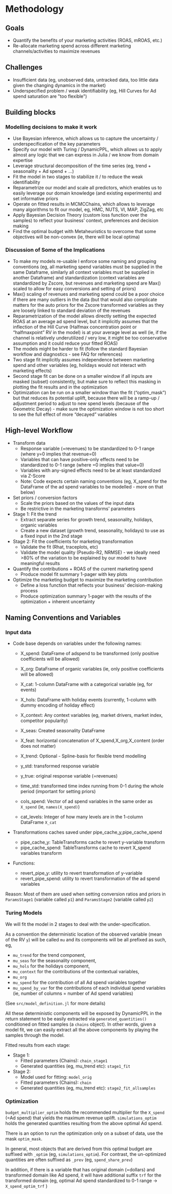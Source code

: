 # Methodology

## Goals
- Quantify the benefits of your marketing activities (ROAS, mROAS, etc.)
- Re-allocate marketing spend across different marketing channels/activities to maximize revenues

## Challenges
- Insufficient data (eg, unobserved data, untracked data, too little data given the changing dynamics in the market)
- Underspecified problem / weak identifiability (eg, Hill Curves for Ad spend saturation are "too flexible")

## Building blocks		
### Modelling decisions to make it work
- Use Bayesian inference, which allows us to capture the uncertainty / underspecification of the key parameters
- Specify our model with Turing / DynamicPPL, which allows us to apply almost any logic that we can express in Julia / we know from domain expertise
- Leverage structural decomposition of the time series (eg, trend + seasonality + Ad spend + ...)
- Fit the model in two stages to stabilize it / to reduce the weak identifiability
- Reparametrize our model and scale all predictors, which enables us to easily leverage our domain knowledge (and existing experiments) and set informative priors
- Operate on fitted results in MCMCChains, which allows to leverage many algorithms to fit our model, eg, HMC, NUTS, VI, MAP, ZigZag, etc
- Apply Bayesian Decision Theory (custom loss function over the samples) to reflect your business’ context, preferences and decision making
- Find the optimal budget with Metaheuristics to overcome that some objectives will be non-convex (ie, there will be local optima)

### Discussion of Some of the Implications 
- To make my models re-usable I enforce some naming and grouping conventions (eg, all marketing spend variables must be supplied in the same Dataframe, similarly all context variables must be supplied in another Dataframe) and standardization (context variables are standardized by Zscore, but revenues and marketing spend are Max() scaled to allow for easy conversions and setting of priors)
- Max() scaling of revenues and marketing spend could be a poor choice if there are many outliers in the data (but that would also complicate matters for the auto priors for the Zscore transformed variables as they are loosely linked to standard deviation of the revenues
- Reparametrization of the model allows directly setting the expected ROAS at an average ad spend level, but it implicitly assumes that the inflection of the Hill Curve (Halfmax concentration point or “halfmaxpoint” RV in the model) is at your average level as well (ie, if the channel is relatively underutilized / very low, it might be too conservative assumption and it could reduce your fitted ROAS)
- The models might be harder to fit (follow the standard Bayesian workflow and diagnostics - see FAQ for references)
- Two stage fit implicitly assumes independence between marketing spend and other variables (eg, holidays would not interact with marketing effects)
- Second stage fit can be done on a smaller window if all inputs are masked (subset) consistently, but make sure to reflect this masking in plotting the fit results and in the optimization
- Optimization can be run on a smaller window than the fit (“optim_mask”) but that reduces its potential uplift, because there will be a ramp-up / adjustment period to adjust to new spend levels (because of the Geometric Decay) - make sure the optimization window is not too short to see the full effect of more “decayed” variables

## High-level Workflow
- Transform data 
    - Response variable (=revenues) to be standardized to 0-1 range (where y=0 implies that revenue=0)
    - Variables that can have positive-only effects need to be standardized to 0-1 range (where =0 implies that value=0)
    - Variables with any-signed effects need to be at least standardized via Z-Score
    - Note: Code expects certain naming conventions (eg, X_spend for the DataFrame of the ad spend variables to be modelled - more on that below)
- Set priors / conversion factors
    - Scale the priors based on the values of the input data
    - Be restrictive in the marketing transforms' parameters
- Stage 1: Fit the trend
    - Extract separate series for growth trend, seasonality, holidays, organic variables 
    - Create a new dataset (growth trend, seasonality, holidays) to use as a fixed input in the 2nd stage 
- Stage 2: Fit the coefficients for marketing transformation
    - Validate the fit (Rhat, traceplots, etc)
    - Validate the model quality (Pseudo-R2, NRMSE) - we ideally need >80% of the variation to be explained by our model to have meaningful results
- Quantify the contributions + ROAS of the current marketing spend
    - Produce model fit summary 1-pager with key plots
- Optimize the marketing budget to maximize the marketing contribution 
    - Define a loss function that reflects your business' decision-making process
    - Produce optimization summary 1-pager with the results of the optimization + inherent uncertainty


## Naming Conventions and Variables

### Input data
- Code base depends on variables under the following names:
    - X_spend: DataFrame of adspend to be transformed (only positive coefficients will be allowed)
    - X_org: DataFrame of organic variables (ie, only positive coefficients will be allowed)
    - X_cat: 1-column DataFrame with a categorical variable (eg, for events)
    - X_hols: DataFrame with holiday events (currently, 1-column with dummy encoding of holiday effect)
    - X_context: Any context variables (eg, market drivers, market index, competitor popularity)

    - X_seas: Created seasonality DataFrame
    - X_feat: horizontal concatenation of X_spend,X_org,X_content (order does not matter)
    - X_trend: Optional - Spline-basis for flexible trend modelling
    
    - y_std: transformed response variable
    - y_true: original response variable (=revenues)
    - time_std: transformed time index running from 0-1 during the whole period (important for setting priors)
    
    - cols_spend: Vector of ad spend variables in the same order as `X_spend` (ie, `names(X_spend)`)
    - cat_levels: Integer of how many levels are in the 1-column DataFrame `X_cat`
    
- Transformations caches saved under pipe_cache_y,pipe_cache_spend
    - pipe_cache_y: TableTransforms cache to revert y-variable transform
    - pipe_cache_spend: TableTransforms cache to revert X_spend variables transform

- Functions:
    - revert_pipe_y: utility to revert transformation of y-variable
    - revert_pipe_spend: utility to revert transformation of the ad spend variables
    
Reason: Most of them are used when setting conversion ratios and priors in `ParamsStage1` (variable called `p1`) and `ParamsStage2` (variable called `p2`)


### Turing Models
We will fit the model in 2 stages to deal with the under-specification.

As a convention the deterministic location of the observed variable (mean of the RV `y`) will be called `mu` and its components will be all prefixed as such, eg, 
- `mu_trend` for the trend component, 
- `mu_seas` for the seasonality component, 
- `mu_hols` for the holidays component,
- `mu_context` for the contributions of the contextual variables,
- `mu_org`
- `mu_spend` for the contribution of all Ad spend variables together
- `mu_spend_by_var` for the contributions of each individual spend variables (ie, number of columns = number of Ad spend variables)

(See `src/model_definition.jl` for more details)

All these deterministic components will be exposed by DynamicPPL in the return statement to be easily extracted via `generated_quantities()` conditioned on fitted samples (a `chains` object). In other words, given a model fit, we can easily extract all the above components by playing the samples through the model.

Fitted results from each stage:
- Stage 1: 
    - Fitted parameters (Chains): `chain_stage1`
    - Generated quantities (eg, mu_trend etc): `stage1_fit` 
- Stage 2:
    - Model used for fitting: `model_orig`
    - Fitted parameters (Chains): `chain`
    - Generated quantities (eg, mu_trend etc): `stage2_fit_allsamples` 

### Optimization
`budget_multiplier_optim` holds the recommended multiplier for the `X_spend` (=Ad spend) that yields the maximum revenue uplift.
`simulations_optim` holds the generated quantities resulting from the above optimal Ad spend.

There is an option to run the optimization only on a subset of data, use the mask `optim_mask`.

In general, most objects that are derived from this optimal budget are suffixed with `_optim` (eg, `simulations_optim`). For contrast, the un-optimized quantities are often suffixed as `_prev` (eg, `spend_share_prev`)

In addition, if there is a variable that has original domain (=dollars) and transformed domain like Ad spend, it will have additional suffix `trf` for the transformed domain (eg, optimal Ad spend standardized to 0-1 range -> `X_spend_optim_trf` )